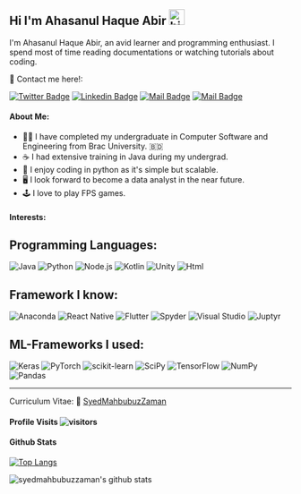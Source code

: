 ## Hi I'm Ahasanul Haque Abir <img src="https://user-images.githubusercontent.com/1303154/88677602-1635ba80-d120-11ea-84d8-d263ba5fc3c0.gif" width="28px" alt="hi">

I'm Ahasanul Haque Abir, an avid learner and programming enthusiast. I spend most of time reading documentations or watching tutorials about coding.

:incoming_envelope: Contact me here!:

[![Twitter Badge](https://img.shields.io/badge/-@Rumie089-1ca0f1?style=flat&labelColor=1ca0f1&logo=twitter&logoColor=white&link=https://twitter.com/Rumie089)](https://twitter.com/Rumie089) [![Linkedin Badge](https://img.shields.io/badge/-mahbubzamanrumie-0e76a8?style=flat&labelColor=0e76a8&logo=linkedin&logoColor=white)](https://www.linkedin.com/in/mahbub-zaman-rumie/) [![Mail Badge](https://img.shields.io/badge/-@rumieo-e84393?style=flat&labelColor=e84393&logo=instagram&logoColor=white)](https://www.instagram.com/rumieo/) [![Mail Badge](https://img.shields.io/badge/-syed.mahbub.uz.zaman@g.bracu.ac.bd-c0392b?style=flat&labelColor=c0392b&logo=gmail&logoColor=white)](mailto:syed.mahbub.uz.zaman@g.bracu.ac.bd)

#### About Me:
- 🧑‍🎓 I have completed my undergraduate in Computer Software and Engineering from Brac University. :bangladesh: 
- :coffee: I had extensive training in Java during my undergrad.
- :snake: I enjoy coding in python as it's simple but scalable.
- :desktop_computer: I look forward to become a data analyst in the near future.
- :joystick: I love to play FPS games.

#### Interests:

## Programming Languages:

![Java](https://img.shields.io/badge/java-%23ED8B00.svg?style=for-the-badge&logo=java&logoColor=white)
![Python](https://img.shields.io/badge/python-3670A0?style=for-the-badge&logo=python&logoColor=ffdd54)
![Node.js](https://img.shields.io/badge/Node.js-43853D?style=for-the-badge&logo=node.js&logoColor=white)
![Kotlin](https://img.shields.io/badge/Kotlin-0095D5?&style=for-the-badge&logo=kotlin&logoColor=white)
![Unity](https://img.shields.io/badge/Unity-100000?style=for-the-badge&logo=unity&logoColor=white)
![Html](https://img.shields.io/badge/HTML-239120?style=for-the-badge&logo=html5&logoColor=white)


## Framework I know:

![Anaconda](https://img.shields.io/badge/Anaconda-%2344A833.svg?style=for-the-badge&logo=anaconda&logoColor=white)
![React Native](https://img.shields.io/badge/react_native-%2320232a.svg?style=for-the-badge&logo=react&logoColor=%2361DAFB)
![Flutter](https://img.shields.io/badge/Flutter-%2302569B.svg?style=for-the-badge&logo=Flutter&logoColor=white)
![Spyder](https://img.shields.io/badge/Spyder-838485?style=for-the-badge&logo=spyder%20ide&logoColor=maroon)
![Visual Studio](https://img.shields.io/badge/Visual%20Studio-5C2D91.svg?style=for-the-badge&logo=visual-studio&logoColor=white)
![Juptyr](https://img.shields.io/badge/Made%20with-Jupyter-orange?style=for-the-badge&logo=Jupyter)

## ML-Frameworks I used:

![Keras](https://img.shields.io/badge/Keras-%23D00000.svg?style=for-the-badge&logo=Keras&logoColor=white)
![PyTorch](https://img.shields.io/badge/PyTorch-%23EE4C2C.svg?style=for-the-badge&logo=PyTorch&logoColor=white)
![scikit-learn](https://img.shields.io/badge/scikit--learn-%23F7931E.svg?style=for-the-badge&logo=scikit-learn&logoColor=white)
![SciPy](https://img.shields.io/badge/SciPy-%230C55A5.svg?style=for-the-badge&logo=scipy&logoColor=%white)
![TensorFlow](https://img.shields.io/badge/TensorFlow-%23FF6F00.svg?style=for-the-badge&logo=TensorFlow&logoColor=white)
![NumPy](https://img.shields.io/badge/numpy-%23013243.svg?style=for-the-badge&logo=numpy&logoColor=white)
![Pandas](https://img.shields.io/badge/pandas-%23150458.svg?style=for-the-badge&logo=pandas&logoColor=white)

---

Curriculum Vitae: :memo: [SyedMahbubuzZaman](https://github.com/syedmahbubuzzaman/CV/blob/main/SyedMahbubuzZaman.pdf)

#### Profile Visits ![visitors](https://visitor-badge.glitch.me/badge?page_id=m-ziadh.m-ziadh)


#### Github Stats

[![Top Langs](https://github-readme-stats.vercel.app/api/top-langs/?username=m-ziadh&hide=java,html,css&theme=dracula)](https://github.com/anuraghazra/github-readme-stats)

![syedmahbubuzzaman's github stats](https://github-readme-stats.vercel.app/api?username=m-ziadh&count_private=true&theme=tokyonight&hide=contribs,prs)


